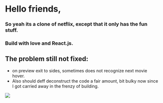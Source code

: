 # Hello friends,

 ### So yeah its a clone of netflix, except that it only has the fun stuff.
 ### Build with  love and React.js.
 
 ## The problem still not fixed: 
 - on preview exit to sides, sometimes does not recognize next movie hover.
 - Also should deff deconstruct the code a fair amount, bit bulky now since I got carried away in the frenzy of building.

 

![](ezgif.com-gif-maker.gif)
